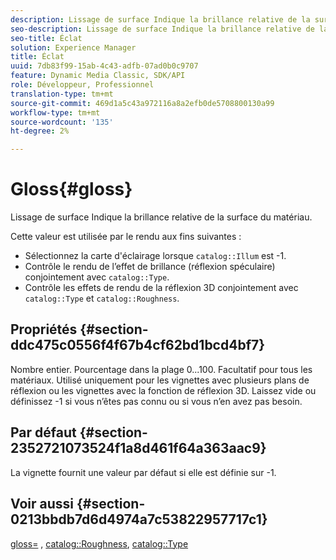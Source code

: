 ```yaml
---
description: Lissage de surface Indique la brillance relative de la surface du matériau.
seo-description: Lissage de surface Indique la brillance relative de la surface du matériau.
seo-title: Éclat
solution: Experience Manager
title: Éclat
uuid: 7db83f99-15ab-4c43-adfb-07ad0b0c9707
feature: Dynamic Media Classic, SDK/API
role: Développeur, Professionnel
translation-type: tm+mt
source-git-commit: 469d1a5c43a972116a8a2efb0de5708800130a99
workflow-type: tm+mt
source-wordcount: '135'
ht-degree: 2%

---
```



# Gloss{#gloss}

Lissage de surface Indique la brillance relative de la surface du matériau.

Cette valeur est utilisée par le rendu aux fins suivantes :

* Sélectionnez la carte d&#39;éclairage lorsque `catalog::Illum` est -1.
* Contrôle le rendu de l’effet de brillance (réflexion spéculaire) conjointement avec `catalog::Type`.
* Contrôle les effets de rendu de la réflexion 3D conjointement avec `catalog::Type` et `catalog::Roughness`.

## Propriétés {#section-ddc475c0556f4f67b4cf62bd1bcd4bf7}

Nombre entier. Pourcentage dans la plage 0...100. Facultatif pour tous les matériaux. Utilisé uniquement pour les vignettes avec plusieurs plans de réflexion ou les vignettes avec la fonction de réflexion 3D. Laissez vide ou définissez -1 si vous n’êtes pas connu ou si vous n’en avez pas besoin.

## Par défaut {#section-2352721073524f1a8d461f64a363aac9}

La vignette fournit une valeur par défaut si elle est définie sur -1.

## Voir aussi {#section-0213bbdb7d6d4974a7c53822957717c1}

[gloss=](../../../../../ir-api/http-protocol/image-rendering-api-ref/c-ir-http-protocol-ref/c-ir-http-protocol-command-reference/r-ir-http-gloss.md#reference-325aef2ee51e4e1584a06047427340ca) ,  [catalog::Roughness](../../../../../ir-api/material-cat/image-rendering-api-ref/c-ir-material-catalog/c-ir-material-data-reference/r-ir-roughness.md#reference-79f748ac642745e3b81795a99f61fa99),  [catalog::Type](../../../../../ir-api/material-cat/image-rendering-api-ref/c-ir-material-catalog/c-ir-material-data-reference/r-ir-cat-type.md#reference-9bea147dda9f4e74bc0ec79dcc0d9161)

